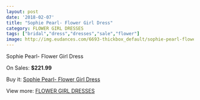 ```yaml
---
layout: post
date: '2018-02-07'
title: "Sophie Pearl- Flower Girl Dress"
category: FLOWER GIRL DRESSES
tags: ["bridal","dress","dresses","sale","flower"]
image: http://img.eudances.com/6693-thickbox_default/sophie-pearl-flower-girl-dress.jpg
---
```

Sophie Pearl- Flower Girl Dress

On Sales: **$221.99**
<a href="https://www.eudances.com/en/flower-girl-dresses/2471-sophie-pearl-flower-girl-dress.html"><amp-img layout="responsive" width="600" height="600" src="//img.eudances.com/6693-thickbox_default/sophie-pearl-flower-girl-dress.jpg" alt="Sophie Pearl- Flower Girl Dress 0" /></a>
<a href="https://www.eudances.com/en/flower-girl-dresses/2471-sophie-pearl-flower-girl-dress.html"><amp-img layout="responsive" width="600" height="600" src="//img.eudances.com/6697-thickbox_default/sophie-pearl-flower-girl-dress.jpg" alt="Sophie Pearl- Flower Girl Dress 1" /></a>
<a href="https://www.eudances.com/en/flower-girl-dresses/2471-sophie-pearl-flower-girl-dress.html"><amp-img layout="responsive" width="600" height="600" src="//img.eudances.com/6696-thickbox_default/sophie-pearl-flower-girl-dress.jpg" alt="Sophie Pearl- Flower Girl Dress 2" /></a>
<a href="https://www.eudances.com/en/flower-girl-dresses/2471-sophie-pearl-flower-girl-dress.html"><amp-img layout="responsive" width="600" height="600" src="//img.eudances.com/6695-thickbox_default/sophie-pearl-flower-girl-dress.jpg" alt="Sophie Pearl- Flower Girl Dress 3" /></a>
<a href="https://www.eudances.com/en/flower-girl-dresses/2471-sophie-pearl-flower-girl-dress.html"><amp-img layout="responsive" width="600" height="600" src="//img.eudances.com/6694-thickbox_default/sophie-pearl-flower-girl-dress.jpg" alt="Sophie Pearl- Flower Girl Dress 4" /></a>

Buy it: [Sophie Pearl- Flower Girl Dress](https://www.eudances.com/en/flower-girl-dresses/2471-sophie-pearl-flower-girl-dress.html "Sophie Pearl- Flower Girl Dress")

View more: [FLOWER GIRL DRESSES](https://www.eudances.com/en/30-flower-girl-dresses "FLOWER GIRL DRESSES")